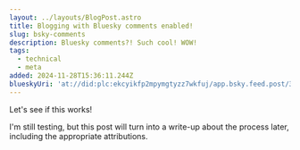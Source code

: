 ```yaml
---
layout: ../layouts/BlogPost.astro
title: Blogging with Bluesky comments enabled!
slug: bsky-comments
description: Bluesky comments?! Such cool! WOW!
tags:
  - technical
  - meta
added: 2024-11-28T15:36:11.244Z
blueskyUri: 'at://did:plc:ekcyikfp2mpymgtyzz7wkfuj/app.bsky.feed.post/3lbzgeshvqs2p'
---
```


Let's see if this works!

I'm still testing, but this post will turn into a write-up about the process later, including the appropriate attributions.
